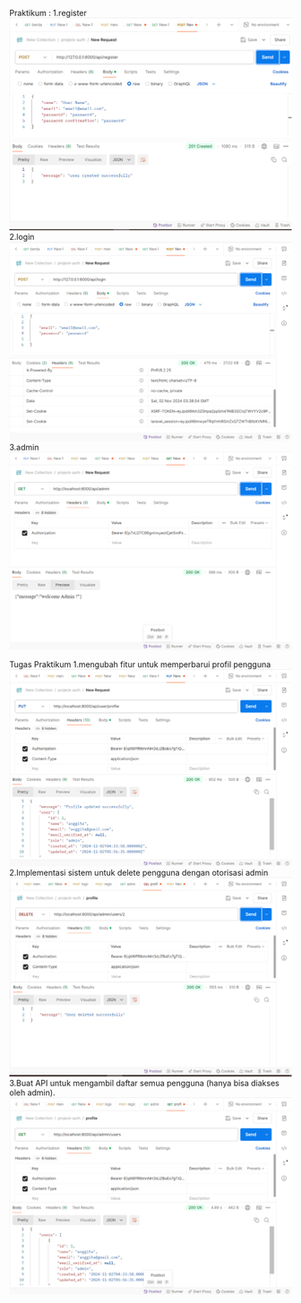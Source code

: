Praktikum :
1.register
![alt text](image.png)
2.login
![alt text](image-1.png)
3.admin
![alt text](image-2.png)

Tugas Praktikum
1.mengubah fitur untuk memperbarui profil pengguna
![alt text](image-3.png)
2.Implementasi sistem untuk delete pengguna dengan otorisasi admin
![alt text](image-4.png)
3.Buat API untuk mengambil daftar semua pengguna (hanya bisa diakses oleh admin).
![alt text](image-5.png)
